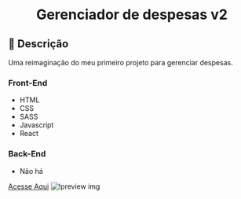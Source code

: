 <h1 align="center">
  <br>
  Gerenciador de despesas v2
  <br>
</h1>

## 🚀 Descrição

Uma reimaginação do meu primeiro projeto para gerenciar despesas.

### Front-End

- HTML
- CSS
- SASS
- Javascript
- React

### Back-End

- Não há

[Acesse Aqui](expenser-manager.vercel.app)
![!preview img](https://i.imgur.com/UWa0is4.png)
